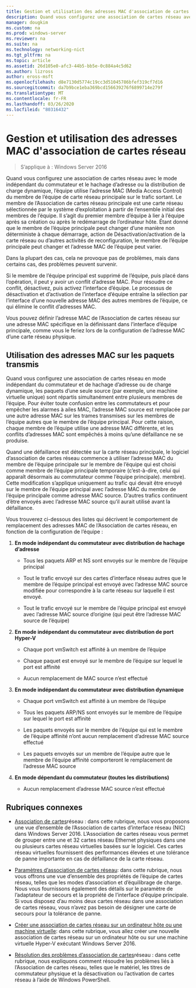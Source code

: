 ```yaml
---
title: Gestion et utilisation des adresses MAC d'association de cartes réseau
description: Quand vous configurez une association de cartes réseau avec le mode indépendant du commutateur et le hachage d’adresse ou la distribution de charge dynamique, l’équipe utilise l’adresse MAC (Media Access Control) du membre de l’équipe de carte réseau principale sur le trafic sortant. Le membre de l’Association de cartes réseau principale est une carte réseau sélectionnée par le système d’exploitation à partir de l’ensemble initial des membres de l’équipe.
manager: dougkim
ms.custom: na
ms.prod: windows-server
ms.reviewer: na
ms.suite: na
ms.technology: networking-nict
ms.tgt_pltfrm: na
ms.topic: article
ms.assetid: 26d105e0-afc3-44b5-bb5e-0c884a4c5d62
ms.author: lizross
author: eross-msft
ms.openlocfilehash: d8e7130d5774c19cc3d51045786bfef319cf7d16
ms.sourcegitcommit: da7b9bce1eba369bcd156639276f6899714e279f
ms.translationtype: MT
ms.contentlocale: fr-FR
ms.lasthandoff: 03/26/2020
ms.locfileid: "80316432"
---
```

# <a name="nic-teaming-mac-address-use-and-management"></a>Gestion et utilisation des adresses MAC d'association de cartes réseau

>S’applique à : Windows Server 2016

Quand vous configurez une association de cartes réseau avec le mode indépendant du commutateur et le hachage d’adresse ou la distribution de charge dynamique, l’équipe utilise l’adresse MAC (Media Access Control) du membre de l’équipe de carte réseau principale sur le trafic sortant. Le membre de l’Association de cartes réseau principale est une carte réseau sélectionnée par le système d’exploitation à partir de l’ensemble initial des membres de l’équipe.  Il s’agit du premier membre d’équipe à lier à l’équipe après sa création ou après le redémarrage de l’ordinateur hôte. Étant donné que le membre de l’équipe principale peut changer d’une manière non déterministe à chaque démarrage, action de Désactivation/activation de la carte réseau ou d’autres activités de reconfiguration, le membre de l’équipe principale peut changer et l’adresse MAC de l’équipe peut varier.  
  
Dans la plupart des cas, cela ne provoque pas de problèmes, mais dans certains cas, des problèmes peuvent survenir.  
  
Si le membre de l’équipe principal est supprimé de l’équipe, puis placé dans l’opération, il peut y avoir un conflit d’adresse MAC. Pour résoudre ce conflit, désactivez, puis activez l’interface d’équipe. Le processus de désactivation et d’activation de l’interface d’équipe entraîne la sélection par l’interface d’une nouvelle adresse MAC des autres membres de l’équipe, ce qui élimine le conflit d’adresses MAC.  
  
Vous pouvez définir l’adresse MAC de l’Association de cartes réseau sur une adresse MAC spécifique en la définissant dans l’interface d’équipe principale, comme vous le feriez lors de la configuration de l’adresse MAC d’une carte réseau physique.  
  
## <a name="mac-address-use-on-transmitted-packets"></a>Utilisation des adresses MAC sur les paquets transmis  
Quand vous configurez une association de cartes réseau en mode indépendant du commutateur et de hachage d’adresse ou de charge dynamique, les paquets d’une seule source (par exemple, une machine virtuelle unique) sont répartis simultanément entre plusieurs membres de l’équipe. Pour éviter toute confusion entre les commutateurs et pour empêcher les alarmes à ailes MAC, l’adresse MAC source est remplacée par une autre adresse MAC sur les trames transmises sur les membres de l’équipe autres que le membre de l’équipe principal. Pour cette raison, chaque membre de l’équipe utilise une adresse MAC différente, et les conflits d’adresses MAC sont empêchés à moins qu’une défaillance ne se produise.  
  
Quand une défaillance est détectée sur la carte réseau principale, le logiciel d’association de cartes réseau commence à utiliser l’adresse MAC du membre de l’équipe principale sur le membre de l’équipe qui est choisi comme membre de l’équipe principale temporaire (c’est-à-dire, celui qui apparaît désormais au commutateur comme l’équipe principale). membre).  Cette modification s’applique uniquement au trafic qui devait être envoyé sur le membre de l’équipe principal avec l’adresse MAC du membre de l’équipe principale comme adresse MAC source. D’autres trafics continuent d’être envoyés avec l’adresse MAC source qu’il aurait utilisé avant la défaillance.  
  
Vous trouverez ci-dessous des listes qui décrivent le comportement de remplacement des adresses MAC de l’Association de cartes réseau, en fonction de la configuration de l’équipe :  
  
1.  **En mode indépendant du commutateur avec distribution de hachage d’adresse**  
  
    -   Tous les paquets ARP et NS sont envoyés sur le membre de l’équipe principal  
  
    -   Tout le trafic envoyé sur des cartes d’interface réseau autres que le membre de l’équipe principal est envoyé avec l’adresse MAC source modifiée pour correspondre à la carte réseau sur laquelle il est envoyé.  
  
    -   Tout le trafic envoyé sur le membre de l’équipe principal est envoyé avec l’adresse MAC source d’origine (qui peut être l’adresse MAC source de l’équipe)  
  
2.  **En mode indépendant du commutateur avec distribution de port Hyper-V**  
  
    -   Chaque port vmSwitch est affinité à un membre de l’équipe  
  
    -   Chaque paquet est envoyé sur le membre de l’équipe sur lequel le port est affinité  
  
    -   Aucun remplacement de MAC source n’est effectué  
  
3.  **En mode indépendant du commutateur avec distribution dynamique**  
  
    -   Chaque port vmSwitch est affinité à un membre de l’équipe  
  
    -   Tous les paquets ARP/NS sont envoyés sur le membre de l’équipe sur lequel le port est affinité  
  
    -   Les paquets envoyés sur le membre de l’équipe qui est le membre de l’équipe affinité n’ont aucun remplacement d’adresse MAC source effectué  
  
    -   Les paquets envoyés sur un membre de l’équipe autre que le membre de l’équipe affinité comporteront le remplacement de l’adresse MAC source  
  
4.  **En mode dépendant du commutateur (toutes les distributions)**  
  
    -   Aucun remplacement d’adresse MAC source n’est effectué  
  
## <a name="related-topics"></a>Rubriques connexes
- [Association de cartes](NIC-Teaming.md)réseau : dans cette rubrique, nous vous proposons une vue d’ensemble de l’Association de cartes d’interface réseau (NIC) dans Windows Server 2016. L’Association de cartes réseau vous permet de grouper entre une et 32 cartes réseau Ethernet physiques dans une ou plusieurs cartes réseau virtuelles basées sur le logiciel. Ces cartes réseau virtuelles fournissent des performances élevées et une tolérance de panne importante en cas de défaillance de la carte réseau.  

- [Paramètres d’association de cartes réseau](nic-teaming-settings.md): dans cette rubrique, nous vous offrons une vue d’ensemble des propriétés de l’équipe de cartes réseau, telles que les modes d’association et d’équilibrage de charge. Nous vous fournissons également des détails sur le paramètre de l’adaptateur de secours et la propriété de l’interface d’équipe principale. Si vous disposez d’au moins deux cartes réseau dans une association de cartes réseau, vous n’avez pas besoin de désigner une carte de secours pour la tolérance de panne.
  
- [Créer une association de cartes réseau sur un ordinateur hôte ou une machine virtuelle](Create-a-New-NIC-Team-on-a-Host-Computer-or-VM.md): dans cette rubrique, vous allez créer une nouvelle association de cartes réseau sur un ordinateur hôte ou sur une machine virtuelle Hyper-V exécutant Windows Server 2016.

- [Résolution des problèmes d’association de cartes](Troubleshooting-NIC-Teaming.md)réseau : dans cette rubrique, nous expliquons comment résoudre les problèmes liés à l’Association de cartes réseau, telles que le matériel, les titres de commutateur physique et la désactivation ou l’activation de cartes réseau à l’aide de Windows PowerShell. 
  


